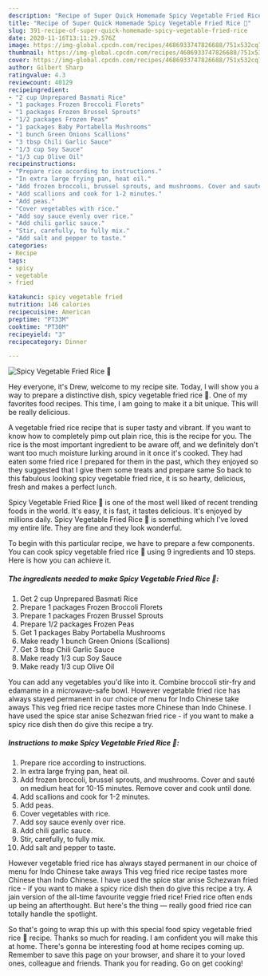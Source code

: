 ```yaml
---
description: "Recipe of Super Quick Homemade Spicy Vegetable Fried Rice 🍄"
title: "Recipe of Super Quick Homemade Spicy Vegetable Fried Rice 🍄"
slug: 391-recipe-of-super-quick-homemade-spicy-vegetable-fried-rice
date: 2020-11-16T13:11:29.576Z
image: https://img-global.cpcdn.com/recipes/4686933747826688/751x532cq70/spicy-vegetable-fried-rice-🍄-recipe-main-photo.jpg
thumbnail: https://img-global.cpcdn.com/recipes/4686933747826688/751x532cq70/spicy-vegetable-fried-rice-🍄-recipe-main-photo.jpg
cover: https://img-global.cpcdn.com/recipes/4686933747826688/751x532cq70/spicy-vegetable-fried-rice-🍄-recipe-main-photo.jpg
author: Gilbert Sharp
ratingvalue: 4.3
reviewcount: 40129
recipeingredient:
- "2 cup Unprepared Basmati Rice"
- "1 packages Frozen Broccoli Florets"
- "1 packages Frozen Brussel Sprouts"
- "1/2 packages Frozen Peas"
- "1 packages Baby Portabella Mushrooms"
- "1 bunch Green Onions Scallions"
- "3 tbsp Chili Garlic Sauce"
- "1/3 cup Soy Sauce"
- "1/3 cup Olive Oil"
recipeinstructions:
- "Prepare rice according to instructions."
- "In extra large frying pan, heat oil."
- "Add frozen broccoli, brussel sprouts, and mushrooms. Cover and sauté on medium heat for 10-15 minutes. Remove cover and cook until done."
- "Add scallions and cook for 1-2 minutes."
- "Add peas."
- "Cover vegetables with rice."
- "Add soy sauce evenly over rice."
- "Add chili garlic sauce."
- "Stir, carefully, to fully mix."
- "Add salt and pepper to taste."
categories:
- Recipe
tags:
- spicy
- vegetable
- fried

katakunci: spicy vegetable fried 
nutrition: 146 calories
recipecuisine: American
preptime: "PT33M"
cooktime: "PT30M"
recipeyield: "3"
recipecategory: Dinner

---
```



![Spicy Vegetable Fried Rice 🍄](https://img-global.cpcdn.com/recipes/4686933747826688/751x532cq70/spicy-vegetable-fried-rice-🍄-recipe-main-photo.jpg)

Hey everyone, it's Drew, welcome to my recipe site. Today, I will show you a way to prepare a distinctive dish, spicy vegetable fried rice 🍄. One of my favorites food recipes. This time, I am going to make it a bit unique. This will be really delicious.

A vegetable fried rice recipe that is super tasty and vibrant. If you want to know how to completely pimp out plain rice, this is the recipe for you. The rice is the most important ingredient to be aware off, and we definitely don&#39;t want too much moisture lurking around in it once it&#39;s cooked. They had eaten some fried rice I prepared for them in the past, which they enjoyed so they suggested that I give them some treats and prepare same So back to this fabulous looking spicy vegetable fried rice, it is so hearty, delicious, fresh and makes a perfect lunch.

Spicy Vegetable Fried Rice 🍄 is one of the most well liked of recent trending foods in the world. It's easy, it is fast, it tastes delicious. It's enjoyed by millions daily. Spicy Vegetable Fried Rice 🍄 is something which I've loved my entire life. They are fine and they look wonderful.


To begin with this particular recipe, we have to prepare a few components. You can cook spicy vegetable fried rice 🍄 using 9 ingredients and 10 steps. Here is how you can achieve it.

<!--inarticleads1-->

##### The ingredients needed to make Spicy Vegetable Fried Rice 🍄:

1. Get 2 cup Unprepared Basmati Rice
1. Prepare 1 packages Frozen Broccoli Florets
1. Prepare 1 packages Frozen Brussel Sprouts
1. Prepare 1/2 packages Frozen Peas
1. Get 1 packages Baby Portabella Mushrooms
1. Make ready 1 bunch Green Onions (Scallions)
1. Get 3 tbsp Chili Garlic Sauce
1. Make ready 1/3 cup Soy Sauce
1. Make ready 1/3 cup Olive Oil


You can add any vegetables you&#39;d like into it. Combine broccoli stir-fry and edamame in a microwave-safe bowl. However vegetable fried rice has always stayed permanent in our choice of menu for Indo Chinese take aways This veg fried rice recipe tastes more Chinese than Indo Chinese. I have used the spice star anise Schezwan fried rice - if you want to make a spicy rice dish then do give this recipe a try. 

<!--inarticleads2-->

##### Instructions to make Spicy Vegetable Fried Rice 🍄:

1. Prepare rice according to instructions.
1. In extra large frying pan, heat oil.
1. Add frozen broccoli, brussel sprouts, and mushrooms. Cover and sauté on medium heat for 10-15 minutes. Remove cover and cook until done.
1. Add scallions and cook for 1-2 minutes.
1. Add peas.
1. Cover vegetables with rice.
1. Add soy sauce evenly over rice.
1. Add chili garlic sauce.
1. Stir, carefully, to fully mix.
1. Add salt and pepper to taste.


However vegetable fried rice has always stayed permanent in our choice of menu for Indo Chinese take aways This veg fried rice recipe tastes more Chinese than Indo Chinese. I have used the spice star anise Schezwan fried rice - if you want to make a spicy rice dish then do give this recipe a try. A jain version of the all-time favourite veggie fried rice! Fried rice often ends up being an afterthought. But here&#39;s the thing — really good fried rice can totally handle the spotlight. 

So that's going to wrap this up with this special food spicy vegetable fried rice 🍄 recipe. Thanks so much for reading. I am confident you will make this at home. There's gonna be interesting food at home recipes coming up. Remember to save this page on your browser, and share it to your loved ones, colleague and friends. Thank you for reading. Go on get cooking!
